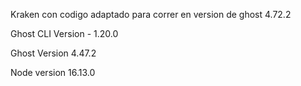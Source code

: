 Kraken con codigo adaptado para correr en version de ghost 4.72.2

Ghost CLI Version - 1.20.0

Ghost Version 4.47.2

Node version 16.13.0

